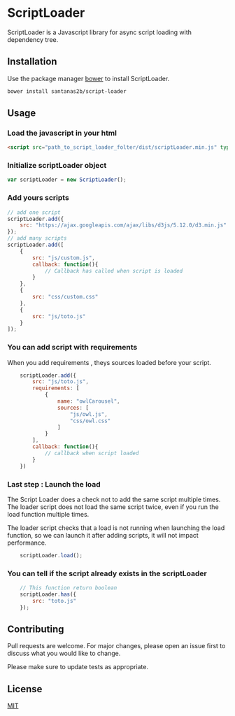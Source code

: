 # ScriptLoader

ScriptLoader is a Javascript library for async script loading with dependency tree.

## Installation

Use the package manager [bower](https://bower.io/) to install ScriptLoader.

```bash
bower install santanas2b/script-loader
```

## Usage

### Load the javascript in your html 
```html
<script src="path_to_script_loader_folter/dist/scriptLoader.min.js" type="text/javascript"></script>
```
### Initialize scriptLoader object
```javascript
var scriptLoader = new ScriptLoader();

```

### Add yours scripts
```javascript
// add one script
scriptLoader.add({
    src: "https://ajax.googleapis.com/ajax/libs/d3js/5.12.0/d3.min.js"
});
// add many scripts
scriptLoader.add([
    {
        src: "js/custom.js",
        callback: function(){
            // Callback has called when script is loaded
        }
    },
    {
        src: "css/custom.css"
    },
    {
        src: "js/toto.js"
    }
]);
```
### You can add script with requirements
When you add requirements , theys sources loaded before your script.
```javascript
    scriptLoader.add({
        src: "js/toto.js",
        requirements: [
            {
                name: "owlCarousel",
                sources: [
                    "js/owl.js",
                    "css/owl.css"
                ]
            }
        ],
        callback: function(){
            // callback when script loaded
        }
    })
```

### Last step : Launch the load 
The Script Loader does a check not to add the same script multiple times.
The loader script does not load the same script twice, even if you run the load function multiple times.

The loader script checks that a load is not running when launching the load function, so we can launch it after adding scripts, it will not impact performance.

```javascript
    scriptLoader.load();
```

### You can tell if the script already exists in the scriptLoader
```javascript
    // This function return boolean
    scriptLoader.has({
        src: "toto.js"
    });
```

## Contributing
Pull requests are welcome. For major changes, please open an issue first to discuss what you would like to change.

Please make sure to update tests as appropriate.

## License
[MIT](https://choosealicense.com/licenses/mit/)
